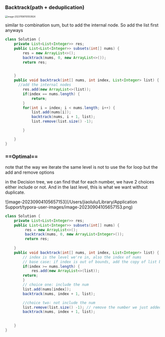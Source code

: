 ### Backtrack(path + deduplication)

<img src="/Users/jiaolulu/Library/Application Support/typora-user-images/image-20231106110553924.png" alt="image-20231106110553924" style="zoom:50%;" />

similar to combination sum, but to add the internal node. So add the list first anyways

```java
class Solution {
    private List<List<Integer>> res;
    public List<List<Integer>> subsets(int[] nums) {
        res = new ArrayList<>();
        backtrack(nums, 0, new ArrayList<>());
        return res;

        
    }
    public void backtrack(int[] nums, int index, List<Integer> list) {
      //add the internal nodes
        res.add(new ArrayList<>(list));
        if(index == nums.length) {
            return;
        }
        for(int i = index; i < nums.length; i++) {
            list.add(nums[i]);
            backtrack(nums, i + 1, list);
            list.remove(list.size() -1);

        }

    }
}
```



### ==Optimal==

note that the way we iterate the same level is not to use the for loop but the add and remove options

in the Decision tree, we can find that for each number, we have 2 choices either include or not. And in the last level, this is what we want without duplicate.

![image-20230904105657153](/Users/jiaolulu/Library/Application Support/typora-user-images/image-20230904105657153.png)

```java
class Solution {
    private List<List<Integer>> res;
    public List<List<Integer>> subsets(int[] nums) {
         res = new ArrayList<>();
         backtrack(nums, 0, new ArrayList<Integer>());
         return res;
        
    }
    public void backtrack(int[] nums, int index, List<Integer> list) {
        // index is the level we're in, also the index of nums
        // base case: if index is out of bounds, add the copy of list because list is mutable
        if(index >= nums.length) {
            res.add(new ArrayList<>(list));
        return;
        }
        // choice one: include the num
        list.add(nums[index]);
        backtrack(nums, index + 1, list);

        //choice two: not include the num
        list.remove(list.size() -1); // remove the number we just added
        backtrack(nums, index + 1, list);
        
        
    }
}
```

